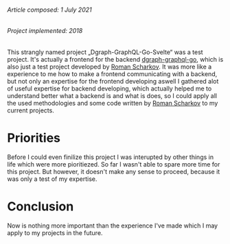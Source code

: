 ###### *Article composed: 1 July 2021*
###### *Project implemented: 2018*

This strangly named project „Dgraph-GraphQL-Go-Svelte“ was a test project. It's actually a frontend for the backend [dgraph-graphql-go](https://github.com/romshark/dgraph_graphql_go), which is also just a test project developed by [Roman Scharkov](https://github.com/romshark). It was more like a experience to me how to make a frontend communicating with a backend, but not only an expertise for the frontend developing aswell I gathered alot of useful expertise for backend developing, which actually helped me to understand better what a backend is and what is does, so I could apply all the used methodologies and some code written by [Roman Scharkov](https://github.com/romshark) to my current projects.

# Priorities
Before I could even finilize this project I was interupted by other things in life which were more pioritiezed. So far I wasn't able to spare more time for this project. But however, it doesn't make any sense to proceed, because it was only a test of my expertise.

# Conclusion
Now is nothing more important than the experience I've made which I may apply to my projects in the future.